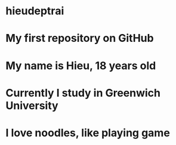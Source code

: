 # hieudeptrai
# My first repository on GitHub
# My name is Hieu, 18 years old
# Currently I study in Greenwich University 
# I love noodles, like playing game 
